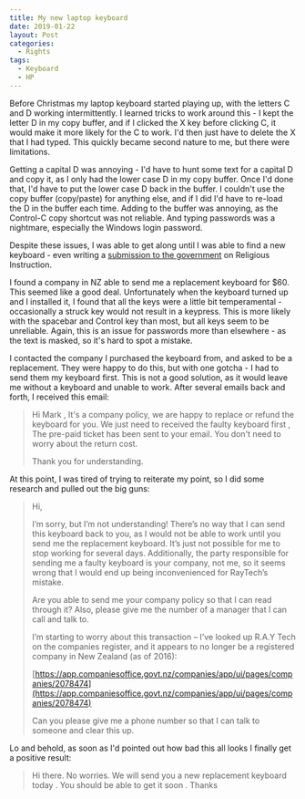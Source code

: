 ```yaml
---
title: My new laptop keyboard
date: 2019-01-22
layout: Post
categories:
  - Rights
tags:
  - Keyboard
  - HP
---
```


Before Christmas my laptop keyboard started playing up, with the letters C and D working intermittently. I learned tricks to work around this - I kept the letter D in my copy buffer, and if I clicked the X key before clicking C, it would make it more likely for the C to work. I'd then just have to delete the X that I had typed. This quickly became second nature to me, but there were limitations.

<!-- more -->

Getting a capital D was annoying - I'd have to hunt some text for a capital D and copy it, as I only had the lower case D in my copy buffer. Once I'd done that, I'd have to put the lower case D back in the buffer. I couldn't use the copy buffer (copy/paste) for anything else, and if I did I'd have to re-load the D in the buffer each time. Adding to the buffer was annoying, as the Control-C copy shortcut was not reliable. And typing passwords was a nightmare, especially the Windows login password.

Despite these issues, I was able to get along until I was able to find a new keyboard - even writing a [submission to the government](https://humanist.nz/submission/ri/) on Religious Instruction.

I found a company in NZ able to send me a replacement keyboard for $60. This seemed like a good deal. Unfortunately when the keyboard turned up and I installed it, I found that all the keys were a little bit temperamental - occasionally a struck key would not result in a keypress. This is more likely with the spacebar and Control key than most, but all keys seem to be unreliable. Again, this is an issue for passwords more than elsewhere - as the text is masked, so it's hard to spot a mistake.

I contacted the company I purchased the keyboard from, and asked to be a replacement. They were happy to do this, but with one gotcha - I had to send them my keyboard first. This is not a good solution, as it would leave me without a keyboard and unable to work. After several emails back and forth, I received this email:

> Hi Mark , 
> It's a company policy, we are happy to replace or refund the keyboard for you.
> We just need to received the faulty keyboard first , 
> The pre-paid ticket has been sent to your email. You don't need to worry about the return cost. 
> 
> Thank you for understanding. 

At this point, I was tired of trying to reiterate my point, so I did some research and pulled out the big guns:

> Hi,
> 
> I’m sorry, but I’m not understanding! There’s no way that I can send this keyboard back to you, as I would not be able to work until you send me the replacement keyboard. It’s just not possible for me to stop working for several days. Additionally, the party responsible for sending me a faulty keyboard is your company, not me, so it seems wrong that I would end up being inconvenienced for RayTech’s mistake.
> 
> Are you able to send me your company policy so that I can read through it? Also, please give me the number of a manager that I can call and talk to.
> 
> I’m starting to worry about this transaction – I’ve looked up R.A.Y Tech on the companies register, and it appears to no longer be a registered company in New Zealand (as of 2016):
> 
> [https://app.companiesoffice.govt.nz/companies/app/ui/pages/companies/2078474](https://app.companiesoffice.govt.nz/companies/app/ui/pages/companies/2078474)
> 
> Can you please give me a phone number so that I can talk to someone and clear this up.

Lo and behold, as soon as I'd pointed out how bad this all looks I finally get a positive result:

> Hi there. 
> No worries. We will send you a new replacement keyboard today . 
> You should be able to get it soon .
> Thanks
